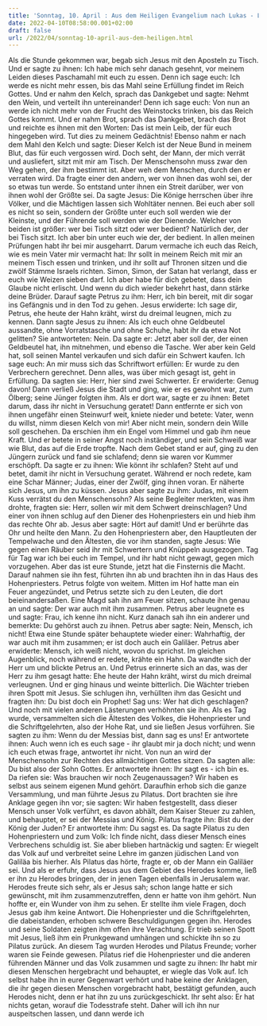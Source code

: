 ```yaml
---
title: 'Sonntag, 10. April : Aus dem Heiligen Evangelium nach Lukas - Lk 22,14-71.23,1-56.'
date: 2022-04-10T08:58:00.001+02:00
draft: false
url: /2022/04/sonntag-10-april-aus-dem-heiligen.html
---
```


Als die Stunde gekommen war, begab sich Jesus mit den Aposteln zu Tisch. Und er sagte zu ihnen: Ich habe mich sehr danach gesehnt, vor meinem Leiden dieses Paschamahl mit euch zu essen. Denn ich sage euch: Ich werde es nicht mehr essen, bis das Mahl seine Erfüllung findet im Reich Gottes. Und er nahm den Kelch, sprach das Dankgebet und sagte: Nehmt den Wein, und verteilt ihn untereinander! Denn ich sage euch: Von nun an werde ich nicht mehr von der Frucht des Weinstocks trinken, bis das Reich Gottes kommt. Und er nahm Brot, sprach das Dankgebet, brach das Brot und reichte es ihnen mit den Worten: Das ist mein Leib, der für euch hingegeben wird. Tut dies zu meinem Gedächtnis! Ebenso nahm er nach dem Mahl den Kelch und sagte: Dieser Kelch ist der Neue Bund in meinem Blut, das für euch vergossen wird. Doch seht, der Mann, der mich verrät und ausliefert, sitzt mit mir am Tisch. Der Menschensohn muss zwar den Weg gehen, der ihm bestimmt ist. Aber weh dem Menschen, durch den er verraten wird. Da fragte einer den andern, wer von ihnen das wohl sei, der so etwas tun werde. So entstand unter ihnen ein Streit darüber, wer von ihnen wohl der Größte sei. Da sagte Jesus: Die Könige herrschen über ihre Völker, und die Mächtigen lassen sich Wohltäter nennen. Bei euch aber soll es nicht so sein, sondern der Größte unter euch soll werden wie der Kleinste, und der Führende soll werden wie der Dienende. Welcher von beiden ist größer: wer bei Tisch sitzt oder wer bedient? Natürlich der, der bei Tisch sitzt. Ich aber bin unter euch wie der, der bedient. In allen meinen Prüfungen habt ihr bei mir ausgeharrt. Darum vermache ich euch das Reich, wie es mein Vater mir vermacht hat: Ihr sollt in meinem Reich mit mir an meinem Tisch essen und trinken, und ihr sollt auf Thronen sitzen und die zwölf Stämme Israels richten. Simon, Simon, der Satan hat verlangt, dass er euch wie Weizen sieben darf. Ich aber habe für dich gebetet, dass dein Glaube nicht erlischt. Und wenn du dich wieder bekehrt hast, dann stärke deine Brüder. Darauf sagte Petrus zu ihm: Herr, ich bin bereit, mit dir sogar ins Gefängnis und in den Tod zu gehen. Jesus erwiderte: Ich sage dir, Petrus, ehe heute der Hahn kräht, wirst du dreimal leugnen, mich zu kennen. Dann sagte Jesus zu ihnen: Als ich euch ohne Geldbeutel aussandte, ohne Vorratstasche und ohne Schuhe, habt ihr da etwa Not gelitten? Sie antworteten: Nein. Da sagte er: Jetzt aber soll der, der einen Geldbeutel hat, ihn mitnehmen, und ebenso die Tasche. Wer aber kein Geld hat, soll seinen Mantel verkaufen und sich dafür ein Schwert kaufen. Ich sage euch: An mir muss sich das Schriftwort erfüllen: Er wurde zu den Verbrechern gerechnet. Denn alles, was über mich gesagt ist, geht in Erfüllung. Da sagten sie: Herr, hier sind zwei Schwerter. Er erwiderte: Genug davon! Dann verließ Jesus die Stadt und ging, wie er es gewohnt war, zum Ölberg; seine Jünger folgten ihm. Als er dort war, sagte er zu ihnen: Betet darum, dass ihr nicht in Versuchung geratet! Dann entfernte er sich von ihnen ungefähr einen Steinwurf weit, kniete nieder und betete: Vater, wenn du willst, nimm diesen Kelch von mir! Aber nicht mein, sondern dein Wille soll geschehen. Da erschien ihm ein Engel vom Himmel und gab ihm neue Kraft. Und er betete in seiner Angst noch inständiger, und sein Schweiß war wie Blut, das auf die Erde tropfte. Nach dem Gebet stand er auf, ging zu den Jüngern zurück und fand sie schlafend; denn sie waren vor Kummer erschöpft. Da sagte er zu ihnen: Wie könnt ihr schlafen? Steht auf und betet, damit ihr nicht in Versuchung geratet. Während er noch redete, kam eine Schar Männer; Judas, einer der Zwölf, ging ihnen voran. Er näherte sich Jesus, um ihn zu küssen. Jesus aber sagte zu ihm: Judas, mit einem Kuss verrätst du den Menschensohn? Als seine Begleiter merkten, was ihm drohte, fragten sie: Herr, sollen wir mit dem Schwert dreinschlagen? Und einer von ihnen schlug auf den Diener des Hohenpriesters ein und hieb ihm das rechte Ohr ab. Jesus aber sagte: Hört auf damit! Und er berührte das Ohr und heilte den Mann. Zu den Hohenpriestern aber, den Hauptleuten der Tempelwache und den Ältesten, die vor ihm standen, sagte Jesus: Wie gegen einen Räuber seid ihr mit Schwertern und Knüppeln ausgezogen. Tag für Tag war ich bei euch im Tempel, und ihr habt nicht gewagt, gegen mich vorzugehen. Aber das ist eure Stunde, jetzt hat die Finsternis die Macht. Darauf nahmen sie ihn fest, führten ihn ab und brachten ihn in das Haus des Hohenpriesters. Petrus folgte von weitem. Mitten im Hof hatte man ein Feuer angezündet, und Petrus setzte sich zu den Leuten, die dort beieinandersaßen. Eine Magd sah ihn am Feuer sitzen, schaute ihn genau an und sagte: Der war auch mit ihm zusammen. Petrus aber leugnete es und sagte: Frau, ich kenne ihn nicht. Kurz danach sah ihn ein anderer und bemerkte: Du gehörst auch zu ihnen. Petrus aber sagte: Nein, Mensch, ich nicht! Etwa eine Stunde später behauptete wieder einer: Wahrhaftig, der war auch mit ihm zusammen; er ist doch auch ein Galiläer. Petrus aber erwiderte: Mensch, ich weiß nicht, wovon du sprichst. Im gleichen Augenblick, noch während er redete, krähte ein Hahn. Da wandte sich der Herr um und blickte Petrus an. Und Petrus erinnerte sich an das, was der Herr zu ihm gesagt hatte: Ehe heute der Hahn kräht, wirst du mich dreimal verleugnen. Und er ging hinaus und weinte bitterlich. Die Wächter trieben ihren Spott mit Jesus. Sie schlugen ihn, verhüllten ihm das Gesicht und fragten ihn: Du bist doch ein Prophet! Sag uns: Wer hat dich geschlagen? Und noch mit vielen anderen Lästerungen verhöhnten sie ihn. Als es Tag wurde, versammelten sich die Ältesten des Volkes, die Hohenpriester und die Schriftgelehrten, also der Hohe Rat, und sie ließen Jesus vorführen. Sie sagten zu ihm: Wenn du der Messias bist, dann sag es uns! Er antwortete ihnen: Auch wenn ich es euch sage - ihr glaubt mir ja doch nicht; und wenn ich euch etwas frage, antwortet ihr nicht. Von nun an wird der Menschensohn zur Rechten des allmächtigen Gottes sitzen. Da sagten alle: Du bist also der Sohn Gottes. Er antwortete ihnen: Ihr sagt es - ich bin es. Da riefen sie: Was brauchen wir noch Zeugenaussagen? Wir haben es selbst aus seinem eigenen Mund gehört. Daraufhin erhob sich die ganze Versammlung, und man führte Jesus zu Pilatus. Dort brachten sie ihre Anklage gegen ihn vor; sie sagten: Wir haben festgestellt, dass dieser Mensch unser Volk verführt, es davon abhält, dem Kaiser Steuer zu zahlen, und behauptet, er sei der Messias und König. Pilatus fragte ihn: Bist du der König der Juden? Er antwortete ihm: Du sagst es. Da sagte Pilatus zu den Hohenpriestern und zum Volk: Ich finde nicht, dass dieser Mensch eines Verbrechens schuldig ist. Sie aber blieben hartnäckig und sagten: Er wiegelt das Volk auf und verbreitet seine Lehre im ganzen jüdischen Land von Galiläa bis hierher. Als Pilatus das hörte, fragte er, ob der Mann ein Galiläer sei. Und als er erfuhr, dass Jesus aus dem Gebiet des Herodes komme, ließ er ihn zu Herodes bringen, der in jenen Tagen ebenfalls in Jerusalem war. Herodes freute sich sehr, als er Jesus sah; schon lange hatte er sich gewünscht, mit ihm zusammenzutreffen, denn er hatte von ihm gehört. Nun hoffte er, ein Wunder von ihm zu sehen. Er stellte ihm viele Fragen, doch Jesus gab ihm keine Antwort. Die Hohenpriester und die Schriftgelehrten, die dabeistanden, erhoben schwere Beschuldigungen gegen ihn. Herodes und seine Soldaten zeigten ihm offen ihre Verachtung. Er trieb seinen Spott mit Jesus, ließ ihm ein Prunkgewand umhängen und schickte ihn so zu Pilatus zurück. An diesem Tag wurden Herodes und Pilatus Freunde; vorher waren sie Feinde gewesen. Pilatus rief die Hohenpriester und die anderen führenden Männer und das Volk zusammen und sagte zu ihnen: Ihr habt mir diesen Menschen hergebracht und behauptet, er wiegle das Volk auf. Ich selbst habe ihn in eurer Gegenwart verhört und habe keine der Anklagen, die ihr gegen diesen Menschen vorgebracht habt, bestätigt gefunden, auch Herodes nicht, denn er hat ihn zu uns zurückgeschickt. Ihr seht also: Er hat nichts getan, worauf die Todesstrafe steht. Daher will ich ihn nur auspeitschen lassen, und dann werde ich